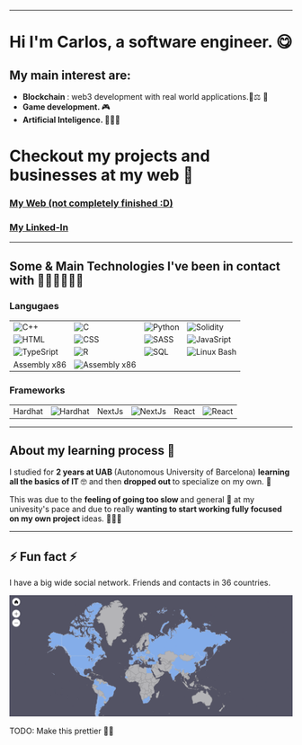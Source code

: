 
<hr/>

# Hi I'm Carlos, a software engineer. 😋

## My main interest are:

- <b> Blockchain </b>: web3 development with real world applications.🔑⚖️ 💸
-  <b> Game development. </b> 🎮 
- <b> Artificial Inteligence. </b>🦾🤖🧠

# Checkout my projects and businesses at my web 👔

### [My Web (not completely finished :D)](https://personal-web-site-web-dev-next-js.vercel.app/)

### [My Linked-In](https://www.linkedin.com/in/carlos-alegre-urquiz%C3%BA-0b19701b3/)

<hr>

## Some & Main Technologies I've been in contact with 👨‍💻👨‍💻👨‍💻

### Langugaes

 <table>
 <tbody>
 <tr>
 <td> <img src="https://isocpp.org/files/img/cpp_logo.png" width="25" alt="C++"> </td>
 <td><img src="https://upload.wikimedia.org/wikipedia/commons/thumb/3/35/The_C_Programming_Language_logo.svg/240px-The_C_Programming_Language_logo.svg.png" width="25" alt="C"></td>
 <td> <img src="https://s3.dualstack.us-east-2.amazonaws.com/pythondotorg-assets/media/community/logos/python-logo-only.png" width="25" alt="Python"></td>
 <td> <img src="https://upload.wikimedia.org/wikipedia/commons/thumb/9/98/Solidity_logo.svg/386px-Solidity_logo.svg.png" width="25" alt="Solidity"></td>
 </tr>

 <tr>
 <td> <img src="https://upload.wikimedia.org/wikipedia/commons/thumb/6/61/HTML5_logo_and_wordmark.svg/120px-HTML5_logo_and_wordmark.svg.png" width="25" alt="HTML"></td>
 <td> <img src="https://upload.wikimedia.org/wikipedia/commons/thumb/d/d5/CSS3_logo_and_wordmark.svg/120px-CSS3_logo_and_wordmark.svg.png" width="25" alt="CSS"></td>
 <td> <img src="https://sass-lang.com/assets/img/logos/logo-b6e1ef6e.svg" width="25" alt="SASS"></td>
 <td> <img src="https://upload.wikimedia.org/wikipedia/commons/thumb/6/6a/JavaScript-logo.png/600px-JavaScript-logo.png?20120221235433" width="25" alt="JavaSript"></td>
 </tr>

 <tr>
 <td> <img src="https://upload.wikimedia.org/wikipedia/commons/thumb/f/f5/Typescript.svg/64px-Typescript.svg.png" width="25" alt="TypeSript"></td>
 <td> <img src="https://upload.wikimedia.org/wikipedia/commons/thumb/1/1b/R_logo.svg/121px-R_logo.svg.png" width="25" alt="R"></td>
 <td> <img src="https://imgs.search.brave.com/E6sb6lNKdztmObeNOOdJmLm9_FtMyuaDvEOSa8l_qm4/rs:fit:474:225:1/g:ce/aHR0cHM6Ly90c2Uz/Lm1tLmJpbmcubmV0/L3RoP2lkPU9JUC40/Zm4wVWMyb05qdHZM/R2JTMHFYTC1BSGFI/YSZwaWQ9QXBp" width="25" alt="SQL"></td>
 <td> <img src="https://upload.wikimedia.org/wikipedia/commons/thumb/8/82/Gnu-bash-logo.svg/120px-Gnu-bash-logo.svg.png" width="25" alt="Linux Bash"></td>
 </tr>

 <tr>
 <td>Assembly x86</td>
 <td> <img src="https://imgs.search.brave.com/KTqj6Aj1gOOJ_EcLWaA35f4puyMAdSmc7G_4Lw4hx8o/rs:fit:225:225:1/g:ce/aHR0cHM6Ly90c2Ux/Lm1tLmJpbmcubmV0/L3RoP2lkPU9JUC5a/WFlTTzZscEI0d0h0/UHBwSVJ0MFpRQUFB/QSZwaWQ9QXBp" width="25" alt="Assembly x86"></td>
 </tr>
 </tbody>
 </table>
 
 
 ### Frameworks
   <table>
 <tbody>
 <tr>
 <td>Hardhat</td>
 <td><img src="https://imgs.search.brave.com/TFGcwpjpb3JuEc8izBEfjSm85MI8aaHsOggYUkq8Mq8/rs:fit:432:225:1/g:ce/aHR0cHM6Ly90c2U0/Lm1tLmJpbmcubmV0/L3RoP2lkPU9JUC4t/c0tFRWR0TXF0ckNr/Z1ZJUlp3SjJnQUFB/QSZwaWQ9QXBp" width="25" alt="Hardhat"></td>
 <td>NextJs</td>
 <td><img src="https://upload.wikimedia.org/wikipedia/commons/thumb/4/41/Next.js_Logotype_Light_Background.svg/120px-Next.js_Logotype_Light_Background.svg.png" width="25" alt="NextJs"></td>
 <td>React</td>
 <td><img src="https://upload.wikimedia.org/wikipedia/commons/thumb/a/a7/React-icon.svg/120px-React-icon.svg.png" width="25" alt="React"></td>
 </tr>
 </tbody>
 </table>

<hr/>

## About my learning process 📝
I studied for <b> 2 years at UAB </b> (Autonomous University of Barcelona) <b> learning all the basics of IT </b> 🤓 and then <b> dropped out </b> to specialize on my own. 🧐 

This was due to the <b> feeling of going too slow </b> and general 🤭 at my univesity's pace and due to really <b> wanting to start working fully focused on my own project </b> ideas. 🚀🤓🚀

<hr/>

## ⚡ Fun fact ⚡ 

I have a big wide social network. Friends and contacts in 36 countries.

<img src="./PeopleIKnow.png" alt="map showing the countries with people I have some relation with">

TODO: Make this prettier 🙆‍♂️

<!--

**CarlosAlegreUr/CarlosAlegreUr** is a ✨ _special_ ✨ repository because its `README.md` (this file) appears on your GitHub profile.

Here are some ideas to get you started:

- 🔭 I’m currently working on ...
- 🌱 I’m currently learning ...
- 👯 I’m looking to collaborate on ...
- 🤔 I’m looking for help with ...
- 💬 Ask me about ...
- 📫 How to reach me: ...
- 😄 Pronouns: ...
- ⚡ Fun fact: ...
-->
